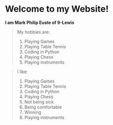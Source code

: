 # Welcome to my Website!
**I am Mark Philip Euste of 9-Lewis**

> My hobbies are:
> 1. Playing Games
> 2. Playing Table Tennis
> 3. Coding in Python
> 4. Playing Chess
> 5. Playing instruments 

> I like:
> 1. Playing Games
> 2. Playing Table Tennis
> 3. Coding in Python
> 4. Playing Chess
> 5. Not being sick
> 6. Being comfortable
> 7. Winning
> 8. Playing instruments 

